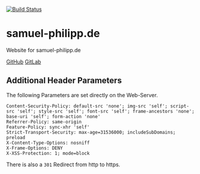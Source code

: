 [![Build Status](https://ci.sp-codes.de/api/badges/samuel-p/samuel-philipp.de/status.svg)](https://ci.sp-codes.de/samuel-p/samuel-philipp.de)

# samuel-philipp.de

Website for samuel-philipp.de

[GitHub](https://github.com/samuel-p/samuel-philipp.de)
[GitLab](https://gitlab.com/samuel-p/samuel-philipp.de)

## Additional Header Parameters

The following Parameters are set directly on the Web-Server.

```
Content-Security-Policy: default-src 'none'; img-src 'self'; script-src 'self'; style-src 'self'; font-src 'self'; frame-ancestors 'none'; base-uri 'self'; form-action 'none'
Referrer-Policy: same-origin
Feature-Policy: sync-xhr 'self'
Strict-Transport-Security: max-age=31536000; includeSubDomains; preload
X-Content-Type-Options: nosniff
X-Frame-Options: DENY
X-XSS-Protection: 1; mode=block
```

There is also a `301` Redirect from http to https.